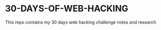 # 30-DAYS-OF-WEB-HACKING
 
 This repo contains my 30 days web hacking challenge notes and research
 
 
